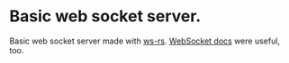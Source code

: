 # Basic web socket server.
Basic web socket server made with [ws-rs](https://github.com/housleyjk/ws-rs).
[WebSocket docs](https://developer.mozilla.org/en-US/docs/Web/API/WebSocket) were useful, too.
